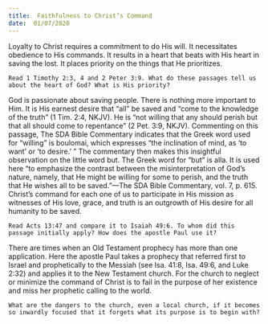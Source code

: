 ```yaml
---
title:  Faithfulness to Christ’s Command
date:  01/07/2020
---
```


Loyalty to Christ requires a commitment to do His will. It necessitates obedience to His commands. It results in a heart that beats with His heart in saving the lost. It places priority on the things that He prioritizes.

`Read 1 Timothy 2:3, 4 and 2 Peter 3:9. What do these passages tell us about the heart of God? What is His priority?`

God is passionate about saving people. There is nothing more important to Him. It is His earnest desire that “all” be saved and “come to the knowledge of the truth” (1 Tim. 2:4, NKJV). He is “not willing that any should perish but that all should come to repentance” (2 Pet. 3:9, NKJV). Commenting on this passage, The SDA Bible Commentary indicates that the Greek word used for “willing” is boulomai, which expresses “the inclination of mind, as ‘to want’ or ‘to desire.’ ” The commentary then makes this insightful observation on the little word but. The Greek word for “but” is alla. It is used here “to emphasize the contrast between the misinterpretation of God’s nature, namely, that He might be willing for some to perish, and the truth that He wishes all to be saved.”—The SDA Bible Commentary, vol. 7, p. 615. Christ’s command for each one of us to participate in His mission as witnesses of His love, grace, and truth is an outgrowth of His desire for all humanity to be saved.

`Read Acts 13:47 and compare it to Isaiah 49:6. To whom did this passage initially apply? How does the apostle Paul use it?`

There are times when an Old Testament prophecy has more than one application. Here the apostle Paul takes a prophecy that referred first to Israel and prophetically to the Messiah (see Isa. 41:8, Isa. 49:6, and Luke 2:32) and applies it to the New Testament church. For the church to neglect or minimize the command of Christ is to fail in the purpose of her existence and miss her prophetic calling to the world.

`What are the dangers to the church, even a local church, if it becomes so inwardly focused that it forgets what its purpose is to begin with?`